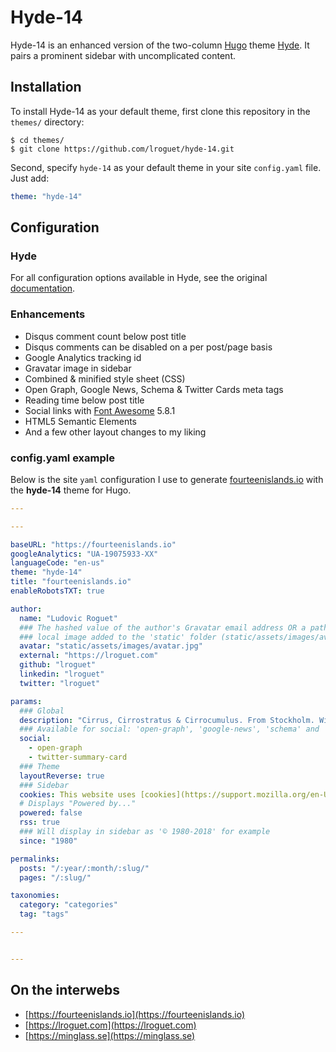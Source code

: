 # Hyde-14
Hyde-14 is an enhanced version of the two-column [Hugo](https://gohugo.io) theme [Hyde](https://github.com/spf13/hyde). It pairs a prominent sidebar with uncomplicated content.

## Installation
To install Hyde-14 as your default theme, first clone this repository in the `themes/` directory:

    $ cd themes/
    $ git clone https://github.com/lroguet/hyde-14.git

Second, specify `hyde-14` as your default theme in your site `config.yaml` file. Just add:

```yaml
theme: "hyde-14"
```   

## Configuration
### Hyde
For all configuration options available in Hyde, see the original [documentation](https://github.com/spf13/hyde#options).

### Enhancements

- Disqus comment count below post title
- Disqus comments can be disabled on a per post/page basis
- Google Analytics tracking id
- Gravatar image in sidebar
- Combined & minified style sheet (CSS)
- Open Graph, Google News, Schema & Twitter Cards meta tags
- Reading time below post title
- Social links with [Font Awesome](http://fontawesome.io/) 5.8.1
- HTML5 Semantic Elements
- And a few other layout changes to my liking

### config.yaml example
Below is the site `yaml` configuration I use to generate [fourteenislands.io](https://fourteenislands.io) with the **hyde-14** theme for Hugo.

```yaml
---

---

baseURL: "https://fourteenislands.io"
googleAnalytics: "UA-19075933-XX"
languageCode: "en-us"
theme: "hyde-14"
title: "fourteenislands.io"
enableRobotsTXT: true

author:
  name: "Ludovic Roguet"
  ### The hashed value of the author's Gravatar email address OR a path to a
  ### local image added to the 'static' folder (static/assets/images/avatar.jpeg for example)
  avatar: "static/assets/images/avatar.jpg"
  external: "https://lroguet.com"
  github: "lroguet"
  linkedin: "lroguet"
  twitter: "lroguet"

params:
  ### Global
  description: "Cirrus, Cirrostratus & Cirrocumulus. From Stockholm. With Love."
  ### Available for social: 'open-graph', 'google-news', 'schema' and 'twitter-summary-card'
  social:
    - open-graph
    - twitter-summary-card
  ### Theme
  layoutReverse: true
  ### Sidebar
  cookies: This website uses [cookies](https://support.mozilla.org/en-US/kb/cookies-information-websites-store-on-your-computer).
  # Displays "Powered by..."
  powered: false
  rss: true
  ### Will display in sidebar as '© 1980-2018' for example
  since: "1980"

permalinks:
  posts: "/:year/:month/:slug/"
  pages: "/:slug/"

taxonomies:
  category: "categories"
  tag: "tags"

---


---
```
## On the interwebs

* [https://fourteenislands.io](https://fourteenislands.io)
* [https://lroguet.com](https://lroguet.com)
* [https://minglass.se](https://minglass.se)